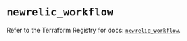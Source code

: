 # `newrelic_workflow`

Refer to the Terraform Registry for docs: [`newrelic_workflow`](https://registry.terraform.io/providers/newrelic/newrelic/3.66.0/docs/resources/workflow).
